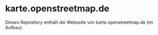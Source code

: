 
# karte.openstreetmap.de

Dieses Repository enthält die Webseite von karte.openstreetmap.de (im Aufbau).


